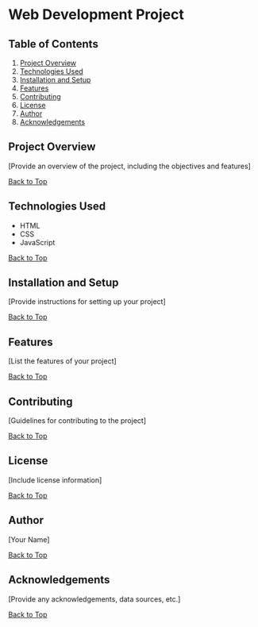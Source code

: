 # Web Development Project

## Table of Contents

1. [Project Overview](#project-overview)
2. [Technologies Used](#technologies-used)
3. [Installation and Setup](#installation-and-setup)
4. [Features](#features)
5. [Contributing](#contributing)
6. [License](#license)
7. [Author](#author)
8. [Acknowledgements](#acknowledgements)

## Project Overview

[Provide an overview of the project, including the objectives and features]

[Back to Top](#table-of-contents)

## Technologies Used

- HTML
- CSS
- JavaScript

[Back to Top](#table-of-contents)

## Installation and Setup

[Provide instructions for setting up your project]

[Back to Top](#table-of-contents)

## Features

[List the features of your project]

[Back to Top](#table-of-contents)

## Contributing

[Guidelines for contributing to the project]

[Back to Top](#table-of-contents)

## License

[Include license information]

[Back to Top](#table-of-contents)

## Author

[Your Name]

[Back to Top](#table-of-contents)

## Acknowledgements

[Provide any acknowledgements, data sources, etc.]

[Back to Top](#table-of-contents)
